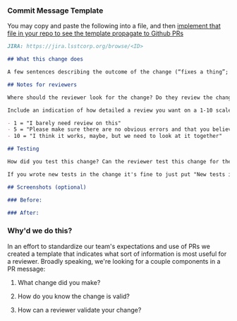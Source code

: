 ### Commit Message Template

You may copy and paste the following into a file, and then [implement that file in your repo to see the template propagate to Github PRs](https://docs.github.com/en/communities/using-templates-to-encourage-useful-issues-and-pull-requests/creating-a-pull-request-template-for-your-repository)

```markdown
JIRA: https://jira.lsstcorp.org/browse/<ID>

## What this change does

A few sentences describing the outcome of the change (“fixes a thing”; "adds the stuff") and how you tackled it (“added a prop to prevent lazyloading in the presence of barbara walters”). How successful is the change? And how are you measuring that success?

## Notes for reviewers

Where should the reviewer look for the change? Do they review the change on the frontend? How extensive is the change? Does it affect Components used in a variety of contexts? Anything you'd like reviewers to pay particular attention to or questions you have about the change.

Include an indication of how detailed a review you want on a 1-10 scale.

- 1 = "I barely need review on this"
- 5 = "Please make sure there are no obvious errors and that you believe it does what it says it does"
- 10 = "I think it works, maybe, but we need to look at it together"

## Testing

How did you test this change? Can the reviewer test this change for themselves?

If you wrote new tests in the change it's fine to just put "New tests in PR". If you haven't added any tests but you think your change is covered by existing tests you can say "Existing tests". And if you're not sure how to test it, say that.

## Screenshots (optional)

### Before:

### After:
```

### Why'd we do this?

In an effort to standardize our team's expectations and use of PRs we created a template that indicates what sort of information is most useful for a reviewer.  Broadly speaking, we're looking for a couple components in a PR message:

1. What change did you make?

2. How do you know the change is valid?

3. How can a reviewer validate your change?
